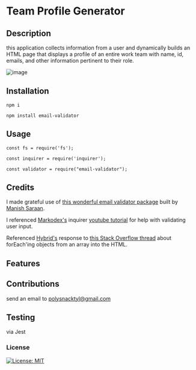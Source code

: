 
# Team Profile Generator 

## Description
this application collects information from a user and dynamically builds an HTML page that displays a profile of an entire work team with name, id, emails, and other information pertinent to their role. 

![image](https://raw.githubusercontent.com/polysnacktyl/team-profile-generator/main/assets/demo.gif)

## Installation 
```
npm i
```
```
npm install email-validator
```
## Usage
```
const fs = require('fs');
```
```
const inquirer = require('inquirer');
```
```
const validator = require("email-validator");
```


## Credits 
I made grateful use of [this wonderful email validator package](https://www.npmjs.com/package/email-validator) built by [Manish Saraan](https://github.com/manishsaraan). 

I referenced [Markodex's](https://www.youtube.com/channel/UC7RGmhOjaxsBdCl_XEsDPrw) inquirer [youtube tutorial](https://www.youtube.com/watch?v=1AxFrY2oSiw) for help with validating user input. 

Referenced [Hybrid's](https://stackoverflow.com/users/3345051/hybrid) response to [this Stack Overflow thread](https://stackoverflow.com/a/55426653/15343336) about forEach'ing objects from an array into the HTML. 

## Features

## Contributions
send an email to polysnacktyl@gmail.com

## Testing
via Jest 

### License
[![License: MIT](https://img.shields.io/badge/License-MIT-yellow.svg)](https://opensource.org/licenses/MIT)

